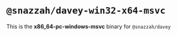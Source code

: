 # `@snazzah/davey-win32-x64-msvc`

This is the **x86_64-pc-windows-msvc** binary for `@snazzah/davey`
